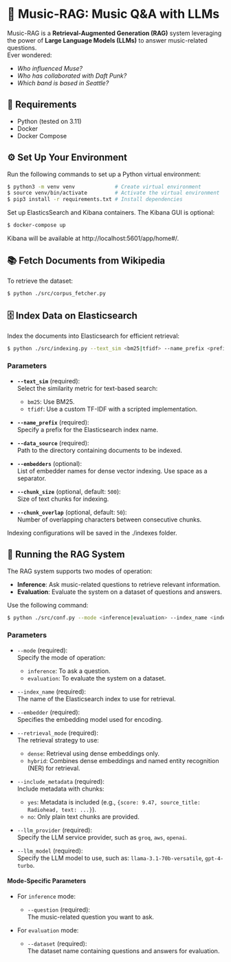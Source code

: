 # 🎵 Music-RAG: Music Q&A with LLMs  

Music-RAG is a **Retrieval-Augmented Generation (RAG)** system leveraging the power of **Large Language Models (LLMs)** to answer music-related questions.  
Ever wondered:  
- *Who influenced Muse?*  
- *Who has collaborated with Daft Punk?*  
- *Which band is based in Seattle?*  


## 📄 Requirements
-  Python (tested on 3.11)
-  Docker
-  Docker Compose


## ⚙️ Set Up Your Environment  

Run the following commands to set up a Python virtual environment:  

```bash
$ python3 -m venv venv             # Create virtual environment  
$ source venv/bin/activate         # Activate the virtual environment  
$ pip3 install -r requirements.txt # Install dependencies  
```

Set up ElasticsSearch and Kibana containers. The Kibana GUI is optional:

```bash
$ docker-compose up 
```
Kibana will be available at http://localhost:5601/app/home#/.

## 📚  Fetch Documents from Wikipedia

To retrieve the dataset:
```bash
$ python ./src/corpus_fetcher.py  
```

## 🗄️ Index Data on Elasticsearch

Index the documents into Elasticsearch for efficient retrieval:

```bash
$ python ./src/indexing.py --text_sim <bm25|tfidf> --name_prefix <prefix> --data_source <path> --embedders <emb1 emb2 ...>
```

### Parameters

- **`--text_sim`** (required):  
  Select the similarity metric for text-based search:  
  - `bm25`: Use BM25.  
  - `tfidf`: Use a custom TF-IDF with a scripted implementation.

- **`--name_prefix`** (required):  
  Specify a prefix for the Elasticsearch index name.

- **`--data_source`** (required):  
  Path to the directory containing documents to be indexed.

- **`--embedders`** (optional):  
  List of embedder names for dense vector indexing. Use space as a separator.

- **`--chunk_size`** (optional, default: `500`):  
  Size of text chunks for indexing.

- **`--chunk_overlap`** (optional, default: `50`):  
  Number of overlapping characters between consecutive chunks.

Indexing configurations will be saved in the ./indexes folder.


## 🔎 Running the RAG System  

The RAG system supports two modes of operation:  
- **Inference**: Ask music-related questions to retrieve relevant information.  
- **Evaluation**: Evaluate the system on a dataset of questions and answers.  

Use the following command:  

```bash
$ python ./src/conf.py --mode <inference|evaluation> --index_name <index_name> --embedder <embedder_model> --retrieval_mode <dense|hybrid> --include_metadata <yes|no> --llm_provider <llm_provider> --llm_model <llm_model> [--question <question>] [--dataset <dataset_path>]
```

### Parameters  

- `--mode` (required):  
  Specify the mode of operation:  
  - `inference`: To ask a question.  
  - `evaluation`: To evaluate the system on a dataset.

- `--index_name` (required):  
  The name of the Elasticsearch index to use for retrieval.

- `--embedder` (required):  
  Specifies the embedding model used for encoding.

- `--retrieval_mode` (required):  
  The retrieval strategy to use:  
  - `dense`: Retrieval using dense embeddings only.  
  - `hybrid`: Combines dense embeddings and named entity recognition (NER) for retrieval.

- `--include_metadata` (required):  
  Include metadata with chunks:  
  - `yes`: Metadata is included (e.g., `{score: 9.47, source_title: Radiohead, text: ...}`).  
  - `no`: Only plain text chunks are provided.

- `--llm_provider` (required):  
  Specify the LLM service provider, such as `groq`, `aws`, `openai`.

- `--llm_model` (required):  
  Specify the LLM model to use, such as: `llama-3.1-70b-versatile`, `gpt-4-turbo`.

#### Mode-Specific Parameters  

- For `inference` mode:  
  - `--question` (required):  
    The music-related question you want to ask.

- For `evaluation` mode:  
  - `--dataset` (required):  
    The dataset name containing questions and answers for evaluation.
